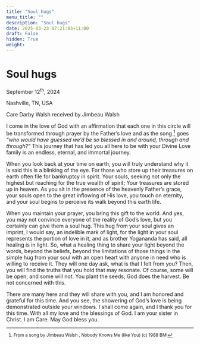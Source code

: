 ```yaml
---
title: "Soul hugs"
menu_title: ""
description: "Soul hugs"
date: 2025-03-23 07:21:03+11:00
draft: False
hidden: True
weight:
---
```

# Soul hugs

September 12<sup>th</sup>, 2024

Nashville, TN, USA

Care Darby Walsh received by Jimbeau Walsh

I come in the love of God with an affirmation that each one in this circle will be transformed through prayer by the Father’s love and as the song [^1] goes *“who would have guessed we’d be so blessed in and around, through and through?”* This journey that has led you all here to be with your Divine Love family is an endless, eternal, and immortal journey.

When you look back at your time on earth, you will truly understand why it is said this is a blinking of the eye. For those who store up their treasures on earth often file for bankruptcy in spirit. Your souls, seeking not only the highest but reaching for the true wealth of spirit; Your treasures are stored up in heaven. As you sit in the presence of the heavenly Father’s grace, your souls open to the great inflowing of His love, you touch on eternity, and your soul begins to perceive its walk beyond this earth life.

When you maintain your prayer, you bring this gift to the world. And yes, you may not convince everyone of the reality of God’s love, but you certainly can give them a soul hug. This hug from your soul gives an imprint, I would say, an indelible mark of light, for the light in your soul represents the portion of love in it, and as brother Yogananda has said, all healing is in light. So, what a healing thing to share your light beyond the words, beyond the beliefs, beyond the limitations of those things in the simple hug from your soul with an open heart with anyone in need who is willing to receive it. They will one day ask, what is that I felt from you? Then, you will find the truths that you hold that may resonate. Of course, some will be open, and some will not. You plant the seeds; God does the harvest. Be not concerned with this. 

There are many here and they will share with you, and I am honored and grateful for this time. And you see, the showering of God’s love is being demonstrated outside your windows. I shall come again, and I thank you for this time. With all my love and the blessings of God. I am your sister in Christ. I am Care. May God bless you.
<small>

[^1]: From a song by Jimbeau Walsh , Nobody Knows Me (like You) (c) 1988 BMI
